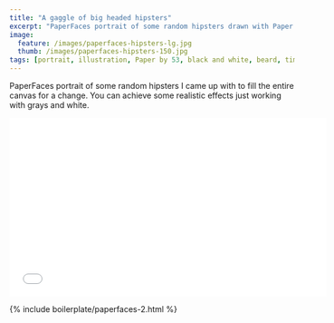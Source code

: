 ```yaml
---
title: "A gaggle of big headed hipsters"
excerpt: "PaperFaces portrait of some random hipsters drawn with Paper by 53 on an iPad."
image: 
  feature: /images/paperfaces-hipsters-lg.jpg
  thumb: /images/paperfaces-hipsters-150.jpg
tags: [portrait, illustration, Paper by 53, black and white, beard, time lapse]
---
```


PaperFaces portrait of some random hipsters I came up with to fill the entire canvas for a change. You can achieve some realistic effects just working with grays and white.

<iframe width="560" height="315" src="//www.youtube.com/embed/CD9uoa96nKQ" frameborder="0"> </iframe>

{% include boilerplate/paperfaces-2.html %}
